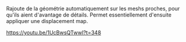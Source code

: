 Rajoute de la géométrie automatiquement sur les meshs proches, pour qu'ils aient d'avantage de détails. Permet essentiellement d'ensuite appliquer une displacement map.

https://youtu.be/1UcBwsQTwwI?t=348